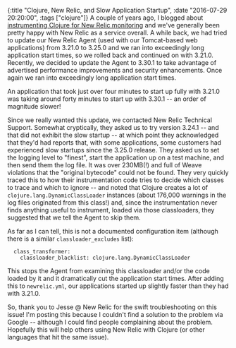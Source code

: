 {:title "Clojure, New Relic, and Slow Application Startup",
 :date "2016-07-29 20:20:00",
 :tags ["clojure"]}
A couple of years ago, I blogged about [instrumenting Clojure for New Relic monitoring](https://corfield.org/blog/2013/05/01/instrumenting-clojure-for-new-relic-monitoring/) and we've generally been pretty happy with New Relic as a service overall. A while back, we had tried to update our New Relic Agent (used with our Tomcat-based web applications) from 3.21.0 to 3.25.0 and we ran into exceedingly long application start times, so we rolled back and continued on with 3.21.0. Recently, we decided to update the Agent to 3.30.1 to take advantage of advertised performance improvements and security enhancements. Once again we ran into exceedingly long application start times.

An application that took just over four minutes to start up fully with 3.21.0 was taking around forty minutes to start up with 3.30.1 -- an order of magnitude slower!<!-- more -->

Since we really wanted this update, we contacted New Relic Technical Support. Somewhat cryptically, they asked us to try version 3.24.1 -- and that did not exhibit the slow startup -- at which point they acknowledged that they'd had reports that, with some applications, some customers had experienced slow startups since the 3.25.0 release. They asked us to set the logging level to "finest", start the application up on a test machine, and then send them the log file. It was over 230MB(!) and full of Weave violations that the "original bytecode" could not be found. They very quickly traced this to how their instrumentation code tries to decide which classes to trace and which to ignore -- and noted that Clojure creates a lot of `clojure.lang.DynamicClassLoader` instances (about 176,000 warnings in the log files originated from this class!) and, since the instrumentation never finds anything useful to instrument, loaded via those classloaders, they suggested that we tell the Agent to skip them.

As far as I can tell, this is not a documented configuration item (although there is a similar `classloader_excludes` list):
```
  class_transformer:
    classloader_blacklist: clojure.lang.DynamicClassLoader
```
This stops the Agent from examining this classloader and/or the code loaded by it and it dramatically cut the application start times. After adding this to `newrelic.yml`, our applications started up slightly faster than they had with 3.21.0.

So, thank you to Jesse @ New Relic for the swift troubleshooting on this issue! I'm posting this because I couldn't find a solution to the problem via Google -- although I could find people complaining about the problem. Hopefully this will help others using New Relic with Clojure (or other languages that hit the same issue).
